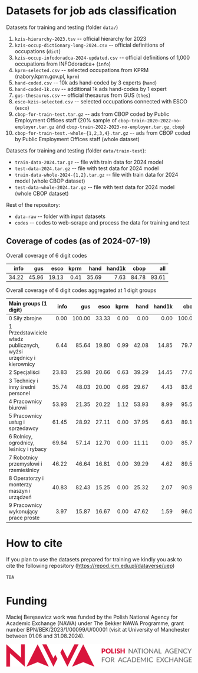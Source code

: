 # Datasets for job ads classification

Datasets for training and testing (folder `data/`)

1.  `kzis-hierarchy-2023.tsv` -- official hierarchy for 2023
2.  `kzis-occup-dictionary-long-2024.csv` -- official definitions of occupations (`dict`)
3.  `kzis-occup-infodoradca-2024-updated.csv` -- official definitions of 1,000 occupations from INFOdoradca+ (`info`)
4.  `kprm-selected.csv` -- selected occupations from KPRM (nabory.kprm.gov.pl, `kprm`)
5.  `hand-coded.csv` -- 10k ads hand-coded by 3 experts (`hand`)
6.  `hand-coded-1k.csv` -- additional 1k ads hand-codes by 1 expert
7.  `gus-thesaurus.csv` -- official thesaurus from GUS (`thes`)
8.  `esco-kzis-selected.csv` -- selected occupations connected with ESCO (`esco`)
9.  `cbop-for-train-test.tar.gz` -- ads from CBOP coded by Public Employment Offices staff (20% sample of `cbop-train-2020-2022-no-employer.tar.gz` and `cbop-train-2022-2023-no-employer.tar.gz`, `cbop`)
10. `cbop-for-train-test.-whole-{1,2,3,4}.tar.gz` -- ads from CBOP coded by Public Employment Offices staff (whole dataset)

Datasets for training and testing (folder `data/train-test`):

-   `train-data-2024.tar.gz` -- file with train data for 2024 model
-   `test-data-2024.tar.gz` -- file with test data for 2024 model
-   `train-data-whole-2024-{1,2}.tar.gz` -- file with train data for 2024 model (whole CBOP dataset)
-   `test-data-whole-2024.tar.gz` -- file with test data for 2024 model (whole CBOP dataset)

Rest of the repository:

-   `data-raw` -- folder with input datasets
-   `codes` -- codes to web-scrape and process the data for training and test

## Coverage of codes (as of 2024-07-19)

Overall coverage of 6 digit codes

|  info |   gus |  esco | kprm |  hand | hand1k |  cbop |   all |
|------:|------:|------:|-----:|------:|-------:|------:|------:|
| 34.22 | 45.96 | 19.13 | 0.41 | 35.69 |   7.63 | 84.78 | 93.61 |

Overall coverage of 6 digit codes aggregated at 1 digit groups

| Main groups (1 digit)                                             |  info |    gus |  esco | kprm |  hand | hand1k |   cbop |    all |
|:-------|-------:|-------:|-------:|-------:|-------:|-------:|-------:|-------:|
| 0 Siły zbrojne                                                    |  0.00 | 100.00 | 33.33 | 0.00 |  0.00 |   0.00 | 100.00 | 100.00 |
| 1 Przedstawiciele władz publicznych, wyżsi urzędnicy i kierownicy |  6.44 |  85.64 | 19.80 | 0.99 | 42.08 |  14.85 |  79.70 |  95.54 |
| 2 Specjaliści                                                     | 23.83 |  25.98 | 20.66 | 0.63 | 39.29 |  14.45 |  77.06 |  89.35 |
| 3 Technicy i inny średni personel                                 | 35.74 |  48.03 | 20.00 | 0.66 | 29.67 |   4.43 |  83.61 |  92.46 |
| 4 Pracownicy biurowi                                              | 53.93 |  21.35 | 20.22 | 1.12 | 53.93 |   8.99 |  95.51 |  98.88 |
| 5 Pracownicy usług i sprzedawcy                                   | 61.45 |  28.92 | 27.11 | 0.00 | 37.95 |   6.63 |  89.16 |  96.99 |
| 6 Rolnicy, ogrodnicy, leśnicy i rybacy                            | 69.84 |  57.14 | 12.70 | 0.00 | 11.11 |   0.00 |  85.71 |  98.41 |
| 7 Robotnicy przemysłowi i rzemieślnicy                            | 46.22 |  46.64 | 16.81 | 0.00 | 39.29 |   4.62 |  89.50 |  94.33 |
| 8 Operatorzy i monterzy maszyn i urządzeń                         | 40.83 |  82.43 | 15.25 | 0.00 | 25.32 |   2.07 |  90.96 |  97.93 |
| 9 Pracownicy wykonujący prace proste                              |  3.97 |  15.87 | 16.67 | 0.00 | 47.62 |   1.59 |  96.03 |  96.03 |

# How to cite

If you plan to use the datasets prepared for training we kindly you ask to cite the following repository (<https://repod.icm.edu.pl/dataverse/uep>)

```         
TBA
```

# Funding

Maciej Beręsewicz work was funded by the Polish National Agency for Academic Exchange (NAWA) under The Bekker NAWA Programme, grant number BPN/BEK/2023/1/00099/U/00001 (visit at University of Manchester between 01.06 and 31.08.2024).

[![](https://raw.githubusercontent.com/OJALAB/CBOP-datasets/main/docs/logo-nawa.png)](https://nawa.gov.pl/en/)
